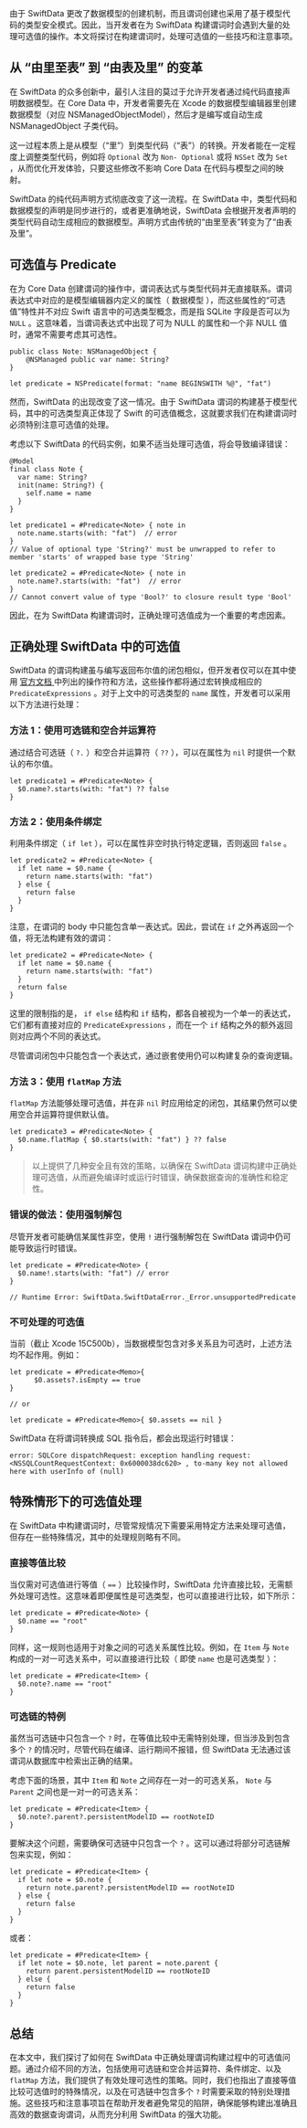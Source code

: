 由于 SwiftData 更改了数据模型的创建机制，而且谓词创建也采用了基于模型代码的类型安全模式。因此，当开发者在为 SwiftData
构建谓词时会遇到大量的处理可选值的操作。本文将探讨在构建谓词时，处理可选值的一些技巧和注意事项。

## 从 “由里至表” 到 “由表及里” 的变革

在 SwiftData 的众多创新中，最引人注目的莫过于允许开发者通过纯代码直接声明数据模型。在 Core Data 中，开发者需要先在 Xcode
的数据模型编辑器里创建数据模型（对应 NSManagedObjectModel），然后才是编写或自动生成 NSManagedObject 子类代码。

这一过程本质上是从模型（“里”）到类型代码（“表”）的转换。开发者能在一定程度上调整类型代码，例如将 `Optional` 改为 `Non-
Optional` 或将 `NSSet` 改为 `Set` ，从而优化开发体验，只要这些修改不影响 Core Data 在代码与模型之间的映射。

SwiftData 的纯代码声明方式彻底改变了这一流程。在 SwiftData 中，类型代码和数据模型的声明是同步进行的，或者更准确地说，SwiftData
会根据开发者声明的类型代码自动生成相应的数据模型。声明方式由传统的“由里至表”转变为了“由表及里”。

## 可选值与 Predicate

在为 Core Data 创建谓词的操作中，谓词表达式与类型代码并无直接联系。谓词表达式中对应的是模型编辑器内定义的属性（ 数据模型
），而这些属性的“可选值”特性并不对应 Swift 语言中的可选类型概念，而是指 SQLite 字段是否可以为 `NULL`
。这意味着，当谓词表达式中出现了可为 NULL 的属性和一个非 NULL 值时，通常不需要考虑其可选性。

    public class Note: NSManagedObject {
        @NSManaged public var name: String?
    }

    let predicate = NSPredicate(format: "name BEGINSWITH %@", "fat")

然而，SwiftData 的出现改变了这一情况。由于 SwiftData 谓词的构建基于模型代码，其中的可选类型真正体现了 Swift
的可选值概念，这就要求我们在构建谓词时必须特别注意可选值的处理。

考虑以下 SwiftData 的代码实例，如果不适当处理可选值，将会导致编译错误：

    @Model
    final class Note {
      var name: String?
      init(name: String?) {
        self.name = name
      }
    }

    let predicate1 = #Predicate<Note> { note in
      note.name.starts(with: "fat")  // error
    }
    // Value of optional type 'String?' must be unwrapped to refer to member 'starts' of wrapped base type 'String'

    let predicate2 = #Predicate<Note> { note in
      note.name?.starts(with: "fat")  // error
    }
    // Cannot convert value of type 'Bool?' to closure result type 'Bool'

因此，在为 SwiftData 构建谓词时，正确处理可选值成为一个重要的考虑因素。

## 正确处理 SwiftData 中的可选值

SwiftData 的谓词构建虽与编写返回布尔值的闭包相似，但开发者仅可以在其中使用 [ 官方文档
](https://developer.apple.com/documentation/foundation/predicate)
中列出的操作符和方法，这些操作都将通过宏转换成相应的 `PredicateExpressions` 。对于上文中的可选类型的 `name`
属性，开发者可以采用以下方法进行处理：

### 方法 1：使用可选链和空合并运算符

通过结合可选链（ `?.` ）和空合并运算符（ `??` ），可以在属性为 `nil` 时提供一个默认的布尔值。

    let predicate1 = #Predicate<Note> {
      $0.name?.starts(with: "fat") ?? false
    }

### 方法 2：使用条件绑定

利用条件绑定（ `if let` ），可以在属性非空时执行特定逻辑，否则返回 `false` 。

    let predicate2 = #Predicate<Note> {
      if let name = $0.name {
        return name.starts(with: "fat")
      } else {
        return false
      }
    }

注意，在谓词的 body 中只能包含单一表达式。因此，尝试在 `if` 之外再返回一个值，将无法构建有效的谓词：

    let predicate2 = #Predicate<Note> {
      if let name = $0.name {
        return name.starts(with: "fat")
      }
      return false
    }

这里的限制指的是， `if else` 结构和 `if` 结构，都各自被视为一个单一的表达式，它们都有直接对应的 `PredicateExpressions` ，而在一个 `if` 结构之外的额外返回则对应两个不同的表达式。

尽管谓词闭包中只能包含一个表达式，通过嵌套使用仍可以构建复杂的查询逻辑。

### 方法 3：使用 `flatMap` 方法

`flatMap` 方法能够处理可选值，并在非 `nil` 时应用给定的闭包，其结果仍然可以使用空合并运算符提供默认值。

    let predicate3 = #Predicate<Note> {
      $0.name.flatMap { $0.starts(with: "fat") } ?? false
    }

> 以上提供了几种安全且有效的策略，以确保在 SwiftData 谓词构建中正确处理可选值，从而避免编译时或运行时错误，确保数据查询的准确性和稳定性。

### 错误的做法：使用强制解包

尽管开发者可能确信某属性非空，使用 `!` 进行强制解包在 SwiftData 谓词中仍可能导致运行时错误。

    let predicate = #Predicate<Note> {
      $0.name!.starts(with: "fat") // error
    }

    // Runtime Error: SwiftData.SwiftDataError._Error.unsupportedPredicate

### 不可处理的可选值

当前（截止 Xcode 15C500b），当数据模型包含对多关系且为可选时，上述方法均不起作用。例如：

    let predicate = #Predicate<Memo>{
          $0.assets?.isEmpty == true
    }

    // or

    let predicate = #Predicate<Memo>{ $0.assets == nil }

SwiftData 在将谓词转换成 SQL 指令后，都会出现运行时错误：

    error: SQLCore dispatchRequest: exception handling request: <NSSQLCountRequestContext: 0x6000038dc620> , to-many key not allowed here with userInfo of (null)

## 特殊情形下的可选值处理

在 SwiftData 中构建谓词时，尽管常规情况下需要采用特定方法来处理可选值，但存在一些特殊情况，其中的处理规则略有不同。

### 直接等值比较

当仅需对可选值进行等值（ `==` ）比较操作时，SwiftData
允许直接比较，无需额外处理可选性。这意味着即便属性是可选类型，也可以直接进行比较，如下所示：

    let predicate = #Predicate<Note> {
      $0.name == "root"
    }

同样，这一规则也适用于对象之间的可选关系属性比较。例如，在 `Item` 与 `Note` 构成的一对一可选关系中，可以直接进行比较（ 即使 `name` 也是可选类型 ）：

    let predicate = #Predicate<Item> {
      $0.note?.name == "root"
    }

### 可选链的特例

虽然当可选链中只包含一个 `?` 时，在等值比较中无需特别处理，但当涉及到包含多个 `?` 的情况时，尽管代码在编译、运行期间不报错，但
SwiftData 无法通过该谓词从数据库中检索出正确的结果。

考虑下面的场景，其中 `Item` 和 `Note` 之间存在一对一的可选关系， `Note` 与 `Parent`
之间也是一对一的可选关系：

    let predicate = #Predicate<Item> {
      $0.note?.parent?.persistentModelID == rootNoteID
    }

要解决这个问题，需要确保可选链中只包含一个 `?` 。这可以通过将部分可选链解包来实现，例如：

    let predicate = #Predicate<Item> {
      if let note = $0.note {
        return note.parent?.persistentModelID == rootNoteID
      } else {
        return false
      }
    }

或者：

    let predicate = #Predicate<Item> {
      if let note = $0.note, let parent = note.parent {
        return parent.persistentModelID == rootNoteID
      } else {
        return false
      }
    }

## 总结

在本文中，我们探讨了如何在 SwiftData 中正确处理谓词构建过程中的可选值问题。通过介绍不同的方法，包括使用可选链和空合并运算符、条件绑定、以及 `flatMap` 方法，我们提供了有效处理可选性的策略。同时，我们也指出了直接等值比较可选值时的特殊情况，以及在可选链中包含多个 `?`
时需要采取的特别处理措施。这些技巧和注意事项旨在帮助开发者避免常见的陷阱，确保能够构建出准确且高效的数据查询谓词，从而充分利用 SwiftData
的强大功能。
